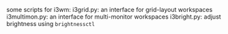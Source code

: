 some scripts for i3wm:
i3grid.py: an interface for grid-layout workspaces
i3multimon.py: an interface for multi-monitor workspaces
i3bright.py: adjust brightness using `brightnessctl`
